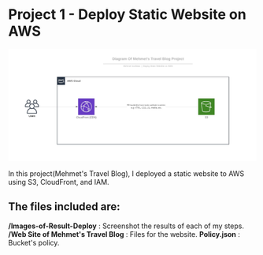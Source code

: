 # Project 1 - Deploy Static Website on AWS 

![img-1](Images-of-Result-Deploy/Diagram-of-Mehmet's-Travel-Blog.jpeg)

In this project(Mehmet's Travel Blog), I deployed a static website to AWS using S3, CloudFront, and IAM.

## The files included are:

**/Images-of-Result-Deploy** : Screenshot the results of each of my steps.
**/Web Site of Mehmet's Travel Blog** : Files for the website.
**Policy.json** : Bucket's policy.
